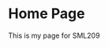 <H1>Home Page</H1>
<p>This is my page for SML209</p>
<a href="https://commons.wikimedia.org/wiki/File:Senyera_(Pl._Octavi%C3%A0,_S._Cugat_del_Vall%C3%A8s)_01.jpg" 
<img class="imgLeft2" src="https://upload.wikimedia.org/wikipedia/commons/7/7a/Senyera_%28Pl._Octavi%C3%A0%2C_S._Cugat_del_Vall%C3%A8s%29_01.jpg" alt="SAKURA"> </a>

